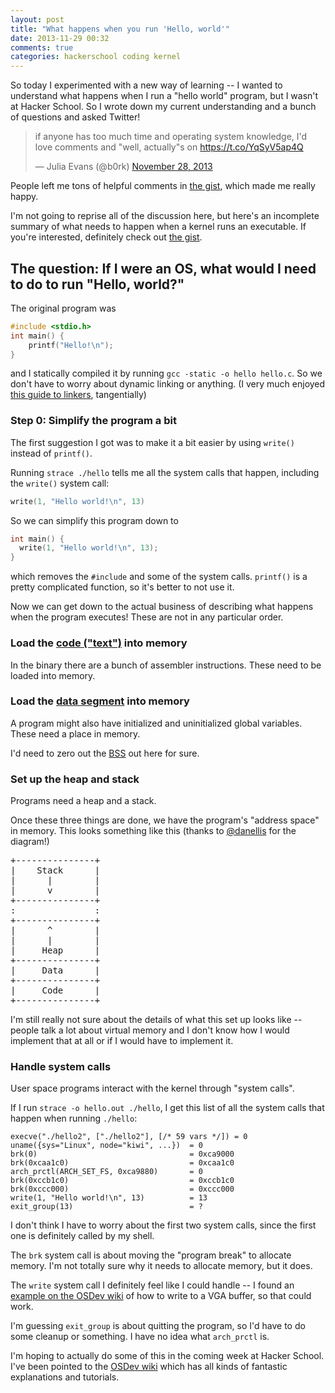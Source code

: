 ```yaml
---
layout: post
title: "What happens when you run 'Hello, world'"
date: 2013-11-29 00:32
comments: true
categories: hackerschool coding kernel
---
```


So today I experimented with a new way of learning -- I wanted to
understand what happens when I run a "hello world" program, but I
wasn't at Hacker School. So I wrote down my current understanding and
a bunch of questions and asked Twitter!

<blockquote class="twitter-tweet" lang="en"><p>if anyone has too much time and operating system knowledge, I&#39;d love comments and &quot;well, actually&quot;s on <a href="https://t.co/YqSyV5ap4Q">https://t.co/YqSyV5ap4Q</a></p>&mdash; Julia Evans (@b0rk) <a href="https://twitter.com/b0rk/statuses/406082448288522240">November 28, 2013</a></blockquote>
<script async src="//platform.twitter.com/widgets.js" charset="utf-8"></script>

People left me tons of helpful comments in
[the gist](https://gist.github.com/jvns/7688286/), which made me
really happy.

I'm not going to reprise all of the discussion here, but here's an
incomplete summary of what needs to happen when a kernel runs an
executable. If you're interested, definitely check out
[the gist](https://gist.github.com/jvns/7688286/).

## The question: If I were an OS, what would I need to do to run "Hello, world?"

The original program was

```c
#include <stdio.h>
int main() {
    printf("Hello!\n");
}
```

and I statically compiled it by running `gcc -static -o hello hello.c`.
So we don't have to worry about dynamic linking or anything. (I very
much enjoyed
[this guide to linkers](http://www.lurklurk.org/linkers/linkers.html),
tangentially)

### Step 0: Simplify the program a bit

The first suggestion I got was to make it a bit easier by using
`write()` instead of `printf()`.

Running `strace ./hello` tells me all the system calls that happen,
including the `write()` system call:

```c
write(1, "Hello world!\n", 13)
```

So we can simplify this program down to

```c
int main() {
  write(1, "Hello world!\n", 13);
}
```

which removes the `#include` and some of the system calls. `printf()`
is a pretty complicated function, so it's better to not use it.

Now we can get down to the actual business of describing what happens
when the program executes! These are not in any particular order.

### Load the [code ("text")](http://en.wikipedia.org/wiki/Code_segment) into memory

In the binary there are a bunch of assembler instructions. These need
to be loaded into memory.

### Load the [data segment](http://en.wikipedia.org/wiki/Data_segment) into memory

A program might also have initialized and uninitialized global
variables. These need a place in memory.

I'd need to zero out the [BSS](http://en.wikipedia.org/wiki/.bss) out
here for sure.

### Set up the heap and stack

Programs need a heap and a stack.

Once these three things are done, we have the program's "address
space" in memory. This looks something like this (thanks to
[@danellis](http://github.com/danellis) for the diagram!)

<pre>
+---------------+
|    Stack      |
|      |        |
|      v        |
+---------------+
:               :
+---------------+
|      ^        |
|      |        |
|     Heap      |
+---------------+
|     Data      |
+---------------+
|     Code      |
+---------------+
</pre>

I'm still really not sure about the details of what this set up looks
like -- people talk a lot about virtual memory and I don't know how I
would implement that at all or if I would have to implement it.

### Handle system calls

User space programs interact with the kernel through "system calls".

If I run `strace -o hello.out ./hello`, I get this list of all the
system calls that happen when running `./hello`:

```
execve("./hello2", ["./hello2"], [/* 59 vars */]) = 0
uname({sys="Linux", node="kiwi", ...})  = 0
brk(0)                                  = 0xca9000
brk(0xcaa1c0)                           = 0xcaa1c0
arch_prctl(ARCH_SET_FS, 0xca9880)       = 0
brk(0xccb1c0)                           = 0xccb1c0
brk(0xccc000)                           = 0xccc000
write(1, "Hello world!\n", 13)          = 13
exit_group(13)                          = ?
```

I don't think I have to worry about the first two system calls, since
the first one is definitely called by my shell.

The `brk` system call is about moving the "program break" to allocate
memory. I'm not totally sure why it needs to allocate memory, but it
does.

The `write` system call I definitely feel like I could handle -- I
found an [example on the OSDev wiki](http://wiki.osdev.org/Bare_Bones)
of how to write to a VGA buffer, so that could work.

I'm guessing `exit_group` is about quitting the program, so I'd have
to do some cleanup or something. I have no idea what `arch_prctl` is.

I'm hoping to actually do some of this in the coming week at Hacker
School. I've been pointed to the
[OSDev wiki](http://wiki.osdev.org/Main_Page) which has all kinds of
fantastic explanations and tutorials.
